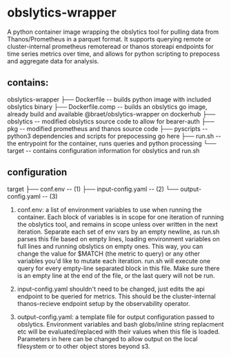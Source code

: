 # obslytics-wrapper

A python container image wrapping the obslytics tool for pulling data from Thanos/Prometheus in a parquet format. It supports querying remote or cluster-internal prometheus remoteread or thanos storeapi endpoints for time series metrics over time, and allows for python scripting to prepocess and aggregate data for analysis.

## contains:

obslytics-wrapper
├── Dockerfile      -- builds python image with included obslytics binary
├── Dockerfile.comp -- builds an obslytics go image, already build and available @braet/obslytics-wrapper on dockerhub
├── obslytics	    -- modified obslytics source code to allow for bearer-auth
├── pkg		    -- modified prometheus and thanos source code
├── pyscripts	    -- python3 dependencies and scripts for prepocessing go here
├── run.sh	    -- the entrypoint for the container, runs queries and python processing
└── target	    -- contains configuration information for obslytics and run.sh

## configuration

target
├── conf.env           -- (1)
├── input-config.yaml  -- (2)
└── output-config.yaml -- (3)

1. conf.env: a list of environment variables to use when running the container. Each block of variables is in scope for one iteration of running the obslytics tool, and remains in scope unless over written in the next iteration. Separate each set of env vars by an empty newline, as run.sh parses this file based on empty lines, loading environment variables on full lines and running obslytics on empty ones. This way, you can change the value for $MATCH (the metric to query) or any other variables you'd like to mutate each iteration. run.sh will execute one query for every empty-line separated block in this file. Make sure there is an empty line at the end of the file, or the last query will not be run.

2. input-config.yaml shouldn't need to be changed, just edits the api endpoint to be queried for metrics. This should be the cluster-internal thanos-recieve endpoint setup by the observability operator.

3. output-config.yaml: a template file for output configuration passed to obslytics. Environment variables and bash globs/inline string replacment etc will be evaluated/replaced with their values when this file is loaded. Parameters in here can be changed to allow output on the local filesystem or to other object stores beyond s3.

